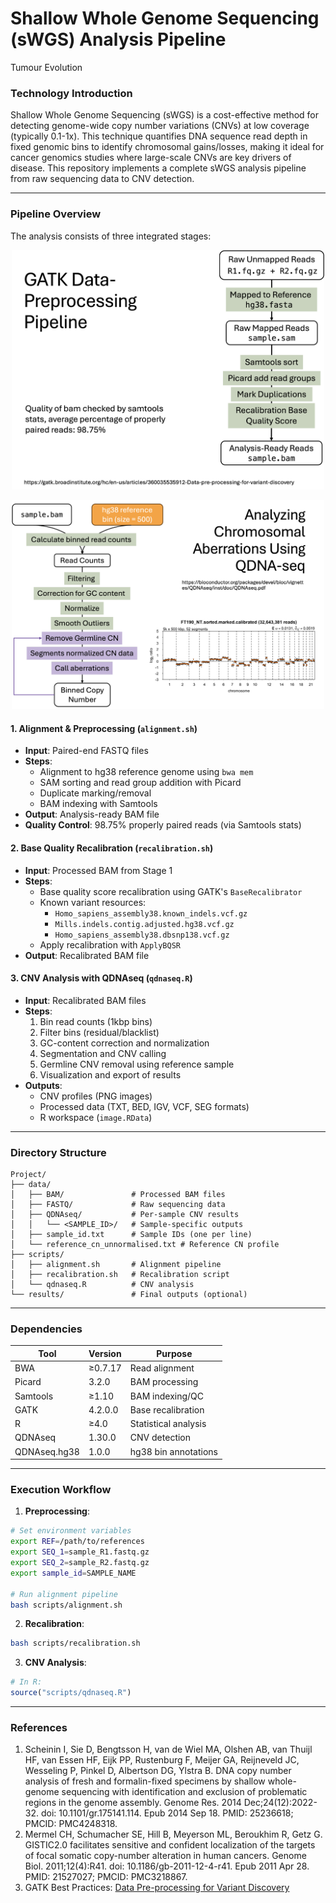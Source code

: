 # Shallow Whole Genome Sequencing (sWGS) Analysis Pipeline      
Tumour Evolution      

### Technology Introduction    
Shallow Whole Genome Sequencing (sWGS) is a cost-effective method for detecting genome-wide copy number variations (CNVs) at low coverage (typically 0.1-1x). This technique quantifies DNA sequence read depth in fixed genomic bins to identify chromosomal gains/losses, making it ideal for cancer genomics studies where large-scale CNVs are key drivers of disease. This repository implements a complete sWGS analysis pipeline from raw sequencing data to CNV detection.      

---

### Pipeline Overview
The analysis consists of three integrated stages:

<p align="center">
    <img src="images/Picture1.png" alt="Picture1" width="500">
</p>

<p align="center">
    <img src="images/Picture2.png" alt="Picture2" width="500">
</p>

#### 1. Alignment & Preprocessing (`alignment.sh`)
- **Input**: Paired-end FASTQ files
- **Steps**:
  - Alignment to hg38 reference genome using `bwa mem`
  - SAM sorting and read group addition with Picard
  - Duplicate marking/removal
  - BAM indexing with Samtools
- **Output**: Analysis-ready BAM file
- **Quality Control**: 98.75% properly paired reads (via Samtools stats)

#### 2. Base Quality Recalibration (`recalibration.sh`)
- **Input**: Processed BAM from Stage 1
- **Steps**:
  - Base quality score recalibration using GATK's `BaseRecalibrator`
  - Known variant resources: 
    - `Homo_sapiens_assembly38.known_indels.vcf.gz`
    - `Mills.indels.contig.adjusted.hg38.vcf.gz`
    - `Homo_sapiens_assembly38.dbsnp138.vcf.gz`
  - Apply recalibration with `ApplyBQSR`
- **Output**: Recalibrated BAM file


#### 3. CNV Analysis with QDNAseq (`qdnaseq.R`)
- **Input**: Recalibrated BAM files
- **Steps**:
  1. Bin read counts (1kbp bins)
  2. Filter bins (residual/blacklist)
  3. GC-content correction and normalization
  4. Segmentation and CNV calling
  5. Germline CNV removal using reference sample
  6. Visualization and export of results
- **Outputs**:
  - CNV profiles (PNG images)
  - Processed data (TXT, BED, IGV, VCF, SEG formats)
  - R workspace (`image.RData`)

---

### Directory Structure
```
Project/
├── data/
│   ├── BAM/               # Processed BAM files
│   ├── FASTQ/             # Raw sequencing data
│   ├── QDNAseq/           # Per-sample CNV results
│   │   └── <SAMPLE_ID>/   # Sample-specific outputs
│   ├── sample_id.txt      # Sample IDs (one per line)
│   └── reference_cn_unnormalised.txt # Reference CN profile
├── scripts/
│   ├── alignment.sh       # Alignment pipeline
│   ├── recalibration.sh   # Recalibration script
│   └── qdnaseq.R          # CNV analysis
└── results/               # Final outputs (optional)
```

---

### Dependencies
| Tool          | Version       | Purpose                     |
|---------------|---------------|----------------------------|
| BWA           | ≥0.7.17       | Read alignment             |
| Picard        | 3.2.0         | BAM processing             |
| Samtools      | ≥1.10         | BAM indexing/QC            |
| GATK          | 4.2.0.0       | Base recalibration         |
| R             | ≥4.0          | Statistical analysis       |
| QDNAseq       | 1.30.0        | CNV detection              |
| QDNAseq.hg38  | 1.0.0         | hg38 bin annotations       |

---

### Execution Workflow
1. **Preprocessing**:
```bash
# Set environment variables
export REF=/path/to/references
export SEQ_1=sample_R1.fastq.gz
export SEQ_2=sample_R2.fastq.gz
export sample_id=SAMPLE_NAME

# Run alignment pipeline
bash scripts/alignment.sh
```

2. **Recalibration**:
```bash
bash scripts/recalibration.sh
```

3. **CNV Analysis**:
```R
# In R:
source("scripts/qdnaseq.R")
```

---

### References
1. Scheinin I, Sie D, Bengtsson H, van de Wiel MA, Olshen AB, van Thuijl HF, van Essen HF, Eijk PP, Rustenburg F, Meijer GA, Reijneveld JC, Wesseling P, Pinkel D, Albertson DG, Ylstra B. DNA copy number analysis of fresh and formalin-fixed specimens by shallow whole-genome sequencing with identification and exclusion of problematic regions in the genome assembly. Genome Res. 2014 Dec;24(12):2022-32. doi: 10.1101/gr.175141.114. Epub 2014 Sep 18. PMID: 25236618; PMCID: PMC4248318.        
2. Mermel CH, Schumacher SE, Hill B, Meyerson ML, Beroukhim R, Getz G. GISTIC2.0 facilitates sensitive and confident localization of the targets of focal somatic copy-number alteration in human cancers. Genome Biol. 2011;12(4):R41. doi: 10.1186/gb-2011-12-4-r41. Epub 2011 Apr 28. PMID: 21527027; PMCID: PMC3218867.
3. GATK Best Practices: [Data Pre-processing for Variant Discovery](https://gatk.broadinstitute.org/hc/en-us/articles/360035535912-Data-pre-processing-for-variant-discovery)


